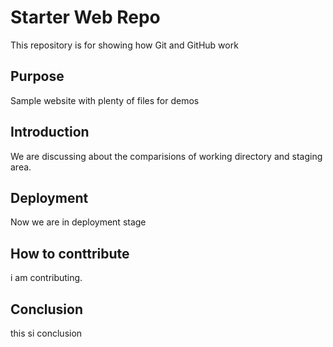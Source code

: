 # Starter Web Repo

This repository is for showing how Git and GitHub work

## Purpose

Sample website with plenty of files for demos

## Introduction
We are discussing about the comparisions of working directory and staging area.

## Deployment
Now we are in deployment stage

## How to conttribute
i am contributing.

## Conclusion
this si conclusion
